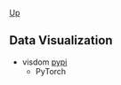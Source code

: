 [Up](index.md)

## Data Visualization

* visdom [pypi](https://pypi.python.org/pypi/visdom/0.1.04)
  * PyTorch
